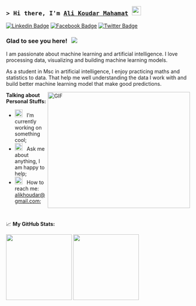 ### <samp>&gt; Hi there, I'm <a href="#" target="_blank">Ali Koudar Mahamat</a> <img src="https://media.giphy.com/media/hvRJCLFzcasrR4ia7z/giphy.gif" width="25"> </samp>
[![Linkedin Badge](https://img.shields.io/badge/-LinkedIn-0e76a8?style=flat-square&logo=Linkedin&logoColor=white)](https://linkedin.com/in/alikhoudar)
[![Facebook Badge](https://img.shields.io/badge/Facebook-1877F2?style=flat-square&logo=facebook&logoColor=white)](https://www.facebook.com/alikhoudar09)
[![Twitter Badge](https://img.shields.io/badge/-Twitter-00acee?style=flat-square&logo=Twitter&logoColor=white)](https://twitter.com/alikhoudar05)

### Glad to see you here! &nbsp; ![](https://visitor-badge.glitch.me/badge?page_id=alikhoudar.alikhoudar)

I am passionate about machine learning and artificial intelligence. I love processing data, visualizing and building machine learning models.

As a student in Msc in artificial intelligence, I enjoy practicing maths and statistics to data. That help me well understanding the data I work with and build better machine learning model that make good predictions.

<img align="right" alt="GIF" src="https://github.com/Gapur/Gapur/blob/main/assets/coding.gif?raw=true" width="390" height="318" />

**Talking about Personal Stuffs:**

- <img src="https://github.com/Gapur/Gapur/blob/main/assets/developer.gif?raw=true" width="21" />&nbsp;&nbsp; I’m currently working on something cool;
- <img src="https://github.com/Gapur/Gapur/blob/main/assets/message.gif?raw=true" width="21" />&nbsp;&nbsp; Ask me about anything, I am happy to help;
- <img src="https://github.com/Gapur/Gapur/blob/main/assets/letterbox.gif?raw=true" width="21" />&nbsp;&nbsp; How to reach me: alikhoudar@gmail.com;

</br>

📈 **My GitHub Stats:**

<p>
  <img height="180em" src="https://github-readme-stats.vercel.app/api?username=alikhoudar&show_icons=true&hide_border=true&&count_private=true&include_all_commits=true" />
  <img height="180em" src="https://github-readme-stats.vercel.app/api/top-langs/?username=alikhoudar&show_icons=true&hide_border=true&layout=compact&langs_count=8"/>
</p>


